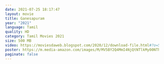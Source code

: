 ```yaml
---
date: 2021-07-25 18:17:47
layout: movie
title: Ganesapuram
year: "2021"
language: Tamil
quality: HD
category: Tamil Movies 2021
size: 500 MB
video: https://moviesdaweb.blogspot.com/2020/12/download-file.html#?o=56a97f14bf9743f7526e5a0ba6ff53e9b8e43a83cd9d080842689ec5ff67fd687f6b50aea30fca2e9be65fba9ee03c15c112cfb099383e6bcbfde9f47bee887e5aaf418327e1f2b9dc3900bc33dc180bf7b9dde248d491f487210af59198a9d8507fcc752a67119631467c1d076de043198c67983b198717
poster: https://m.media-amazon.com/images/M/MV5BY2Q4MmI4NjQtNTlkMy00NThhLTkxNmUtMWI3OWU1ZmU3NWYxXkEyXkFqcGdeQXVyOTA3Mzc4NjE@._V1_UY1200_CR885,0,630,1200_AL_.jpg
paginate: false
---
```

